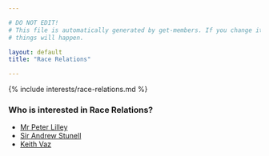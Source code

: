 ```yaml
---

# DO NOT EDIT!
# This file is automatically generated by get-members. If you change it, bad
# things will happen.

layout: default
title: "Race Relations"

---
```


{% include interests/race-relations.md %}

### Who is interested in Race Relations?


* [Mr Peter Lilley](../members/mr-peter-lilley.html)
* [Sir Andrew Stunell](../members/sir-andrew-stunell.html)
* [Keith Vaz](../members/keith-vaz.html)
